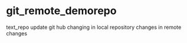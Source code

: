 # git_remote_demorepo
text_repo
update git hub
changing in local repository
changes in remote
changes
